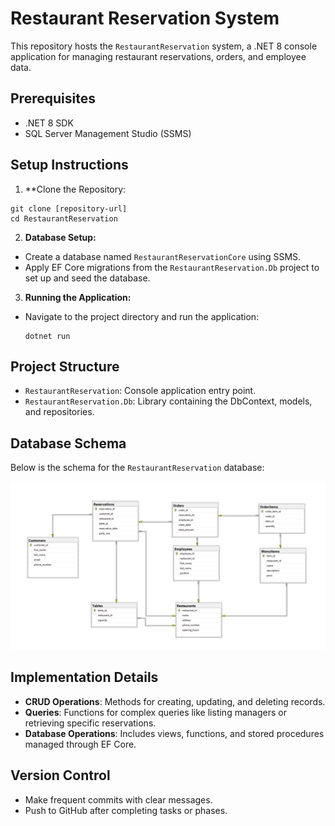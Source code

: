 # Restaurant Reservation System

This repository hosts the `RestaurantReservation` system, a .NET 8 console application for managing restaurant reservations, orders, and employee data.

## Prerequisites

- .NET 8 SDK
- SQL Server Management Studio (SSMS)

## Setup Instructions

1. **Clone the Repository:
  ```
git clone [repository-url]
cd RestaurantReservation
  ```

2. **Database Setup:**
- Create a database named `RestaurantReservationCore` using SSMS.
- Apply EF Core migrations from the `RestaurantReservation.Db` project to set up and seed the database.

3. **Running the Application:**
- Navigate to the project directory and run the application:
  ```
  dotnet run
  ```

## Project Structure

- `RestaurantReservation`: Console application entry point.
- `RestaurantReservation.Db`: Library containing the DbContext, models, and repositories.

## Database Schema

Below is the schema for the `RestaurantReservation` database:

![Database Schema](images/database_schema.png)


## Implementation Details

- **CRUD Operations**: Methods for creating, updating, and deleting records.
- **Queries**: Functions for complex queries like listing managers or retrieving specific reservations.
- **Database Operations**: Includes views, functions, and stored procedures managed through EF Core.

## Version Control

- Make frequent commits with clear messages.
- Push to GitHub after completing tasks or phases.

